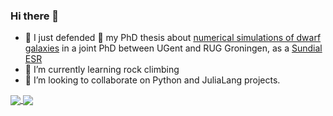 ### Hi there 👋

<!--
**elehcim/elehcim** is a ✨ _special_ ✨ repository because its `README.md` (this file) appears on your GitHub profile.

Here are some ideas to get you started:
-->
- 🔭 I just defended 🎉 my PhD thesis about [numerical simulations of dwarf galaxies](https://research.rug.nl/en/publications/numerical-simulations-of-dwarf-galaxies-in-the-fornax-cluster) in a joint PhD between UGent and RUG Groningen, as a [Sundial ESR](https://www.astro.rug.nl/~sundial/esr.php?esr=11)
- 🌱 I’m currently learning rock climbing
- 👯 I’m looking to collaborate on Python and JuliaLang projects.
<!--
- 📫 How to reach me: michele.mastropietro@gmail.com
- 🤔 I’m looking for help with ...
- 💬 Ask me about ...
- 😄 Pronouns: ...
- ⚡ Fun fact: ...
-->
<a href="https://github.com/elehcim/elehcim">
  <img align="center" src="https://github-readme-stats.vercel.app/api?username=elehcim&count_private=true&show_icons=true" />
</a>
<a href="https://github.com/elehcim/elehcim">
  <img align="center" src="https://github-readme-stats.vercel.app/api/top-langs/?username=elehcim&hide=java,css,html" />
</a>
